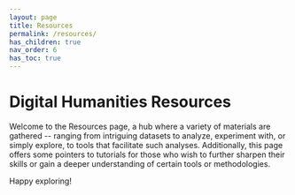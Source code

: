 ```yaml
---
layout: page
title: Resources
permalink: /resources/
has_children: true
nav_order: 6
has_toc: true
---
```


# Digital Humanities Resources

Welcome to the Resources page, a hub where a variety of materials are gathered -- ranging from intriguing datasets to analyze, experiment with, or simply explore, to tools that facilitate such analyses. Additionally, this page offers some pointers to tutorials for those who wish to further sharpen their skills or gain a deeper understanding of certain tools or methodologies. <br>

Happy exploring!
